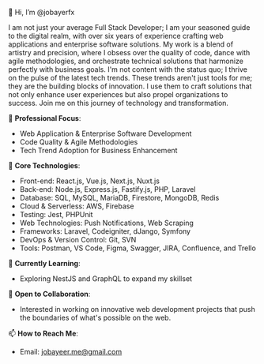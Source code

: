 👋 Hi, I’m @jobayerfx

I am not just your average Full Stack Developer; I am your seasoned guide to the digital realm, with over six years of experience crafting web applications and enterprise software solutions. My work is a blend of artistry and precision, where I obsess over the quality of code, dance with agile methodologies, and orchestrate technical solutions that harmonize perfectly with business goals. I'm not content with the status quo; I thrive on the pulse of the latest tech trends. These trends aren't just tools for me; they are the building blocks of innovation. I use them to craft solutions that not only enhance user experiences but also propel organizations to success. Join me on this journey of technology and transformation.

💼 **Professional Focus**:
- Web Application & Enterprise Software Development
- Code Quality & Agile Methodologies
- Tech Trend Adoption for Business Enhancement

🚀 **Core Technologies**:
- Front-end: React.js, Vue.js, Next.js, Nuxt.js
- Back-end: Node.js, Express.js, Fastify.js, PHP, Laravel
- Database: SQL, MySQL, MariaDB, Firestore, MongoDB, Redis
- Cloud & Serverless: AWS, Firebase
- Testing: Jest, PHPUnit
- Web Technologies: Push Notifications, Web Scraping
- Frameworks: Laravel, Codeigniter, dJango, Symfony
- DevOps & Version Control: Git, SVN
- Tools: Postman, VS Code, Figma, Swagger, JIRA, Confluence, and Trello

🌱 **Currently Learning**:
- Exploring NestJS and GraphQL to expand my skillset

💞️ **Open to Collaboration**:
- Interested in working on innovative web development projects that push the boundaries of what's possible on the web.

📫 **How to Reach Me**:
- Email: jobayeer.me@gmail.com
